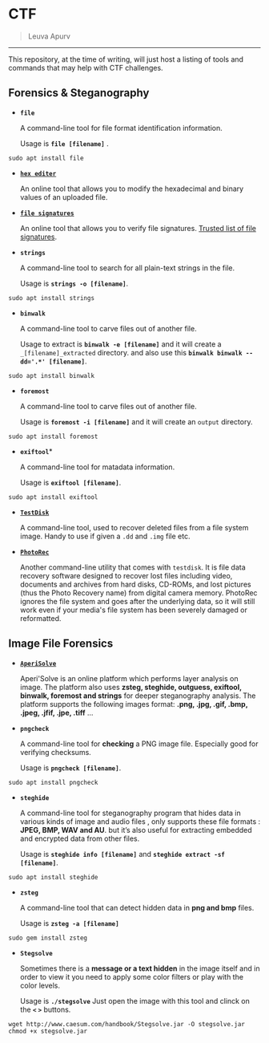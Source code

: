 CTF
===============

> Leuva Apurv 

--------------------------

This repository, at the time of writing, will just host a listing of tools and commands that may help with CTF challenges.


Forensics & Steganography
-----------------------------

* **`file`**

	A command-line tool for file format identification information. 
	
	Usage is **`file [filename]`** .

```
sudo apt install file
```

* **[`hex editer`](hexed.it)**

	An online tool that allows you to modify the hexadecimal and binary values of an uploaded file.
  
* **[`file signatures`](https://www.filesignatures.net/index.php?page=all)**

	An online tool that allows you to verify file signatures. [Trusted list of file signatures](https://en.wikipedia.org/wiki/List_of_file_signatures).

* **`strings`**

	A command-line tool to search for all plain-text strings in the file.
	
	Usage is **`strings -o [filename]`**.

```
sudo apt install strings
```

* **`binwalk`**

	A command-line tool to carve files out of another file. 
	
	Usage to extract is **`binwalk -e [filename]`** and it will create a `_[filename]_extracted` directory. and also use this **`binwalk binwalk --dd='.*' [filename]`**.

```
sudo apt install binwalk
```

* **`foremost`**

	A command-line tool to carve files out of another file.
		
	Usage is **`foremost -i [filename]`** and it will create an `output` directory.

```
sudo apt install foremost
```

* **`exiftool`***

	A command-line tool for matadata information. 
	
	Usage is **`exiftool [filename]`**.

```
sudo apt install exiftool
```

* **[`TestDisk`](https://www.cgsecurity.org/wiki/TestDisk)**

	A command-line tool, used to recover deleted files from a file system image. Handy to use if given a `.dd` and `.img` file etc.
	
* **[`PhotoRec`](https://www.cgsecurity.org/wiki/PhotoRec)**

	Another command-line utility that comes with `testdisk`. It is file data recovery software designed to recover lost files including video, documents and archives from hard disks, CD-ROMs, and lost pictures (thus the Photo Recovery name) from digital camera memory. PhotoRec ignores the file system and goes after the underlying data, so it will still work even if your media's file system has been severely damaged or reformatted. 
	

Image File Forensics
--------------------

* **[`AperiSolve`](https://aperisolve.fr/)**
	
	Aperi'Solve is an online platform which performs layer analysis on image. The platform also uses **zsteg, steghide, outguess, exiftool, binwalk, foremost and strings** for deeper steganography analysis. The platform supports the following images format: **.png, .jpg, .gif, .bmp, .jpeg, .jfif, .jpe, .tiff** ...

* **`pngcheck`**

	A command-line tool for **checking** a PNG image file. Especially good for verifying checksums.
	
	Usage is **`pngcheck [filename]`**.
```
sudo apt install pngcheck
```

* **`steghide`**
	
	A command-line tool for steganography program that hides data in various kinds of image and audio files , only supports these file formats : **JPEG, BMP, WAV and AU**. but it’s also useful for extracting embedded and encrypted data from other files.
	
	Usage is **`steghide info [filename]`**
	and **`steghide extract -sf [filename]`**.	
```
sudo apt install steghide
```
	
* **`zsteg`**

	A command-line tool that can detect hidden data in **png and bmp** files.
	
	Usage is **`zsteg -a [filename]`**
```
sudo gem install zsteg
```

* **`Stegsolve`**
	
	Sometimes there is a **message or a text hidden** in the image itself and in order to view it you need to apply some color filters or play with the color levels. 
	
	Usage is **`./stegsolve`**
	Just open the image with this tool and clinck on the  **`<`  `>`** buttons.
```
wget http://www.caesum.com/handbook/Stegsolve.jar -O stegsolve.jar
chmod +x stegsolve.jar
```

